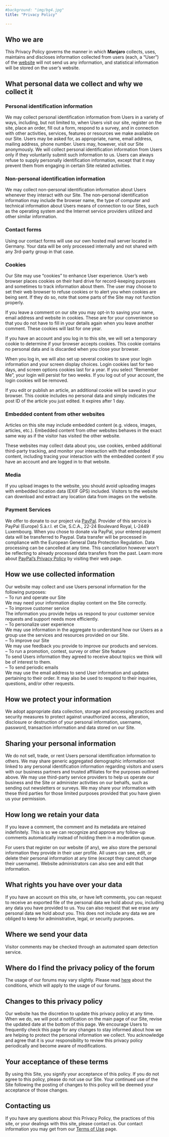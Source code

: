 ```yaml
---
#background: "img/bg4.jpg"
title: "Privacy Policy"

---
```

<h2>Who we are</h2>

<p>This Privacy Policy governs the manner in which <strong>Manjaro</strong> collects, uses, maintains and discloses information collected from users (each, a “User”) of the <a href="https://manjaro.org">website</a> will not send us any information, and statistical information will be stored on the user’s website.</p>

<h2>What personal data we collect and why we collect it</h2>

<h3>Personal identification information</h3>
<p>We may collect personal identification information from Users in a variety of ways, including, but not limited to, when Users visit our site, register on the site, place an order, fill out a form, respond to a survey, and in connection with other activities, services, features or resources we make available on our Site. Users may be asked for, as appropriate, name, email address, mailing address, phone number. Users may, however, visit our Site anonymously. We will collect personal identification information from Users only if they voluntarily submit such information to us. Users can always refuse to supply personally identification information, except that it may prevent them from engaging in certain Site related activities.</p>

<h3>Non-personal identification information</h3>
<p>We may collect non-personal identification information about Users whenever they interact with our Site. The non-personal identification information may include the browser name, the type of computer and technical information about Users means of connection to our Sites, such as the operating system and the Internet service providers utilized and other similar information.</p>

<h3>Contact forms</h3>
<p>Using our contact forms will use our own hosted mail server located in Germany. Your data will be only processed internally and not shared with any 3rd-party group in that case.</p>

<h3>Cookies</h3>
<p>Our Site may use “cookies” to enhance User experience. User’s web browser places cookies on their hard drive for record-keeping purposes and sometimes to track information about them. The user may choose to set their web browser to refuse cookies or to alert you when cookies are being sent. If they do so, note that some parts of the Site may not function properly.</p>
<p>If you leave a comment on our site you may opt-in to saving your name, email address and website in cookies. These are for your convenience so that you do not have to fill in your details again when you leave another comment. These cookies will last for one year.</p>
<p>If you have an account and you log in to this site, we will set a temporary cookie to determine if your browser accepts cookies. This cookie contains no personal data and is discarded when you close your browser.</p>
<p>When you log in, we will also set up several cookies to save your login information and your screen display choices. Login cookies last for two days, and screen options cookies last for a year. If you select &#8220;Remember Me&#8221;, your login will persist for two weeks. If you log out of your account, the login cookies will be removed.</p>
<p>If you edit or publish an article, an additional cookie will be saved in your browser. This cookie includes no personal data and simply indicates the post ID of the article you just edited. It expires after 1 day.</p>

<h3>Embedded content from other websites</h3>
<p>Articles on this site may include embedded content (e.g. videos, images, articles, etc.). Embedded content from other websites behaves in the exact same way as if the visitor has visited the other website.</p>
<p>These websites may collect data about you, use cookies, embed additional third-party tracking, and monitor your interaction with that embedded content, including tracing your interaction with the embedded content if you have an account and are logged in to that website.</p>

<h3>Media</h3>
<p>If you upload images to the website, you should avoid uploading images with embedded location data (EXIF GPS) included. Visitors to the website can download and extract any location data from images on the website.</p>

<!--<h3>Analytics</h3>
<p>This website stores some user agent data. These data are used to provide a more personalized experience and to track your whereabouts around our website in compliance with the European General Data Protection Regulation. If you decide to opt-out of any future tracking, a cookie will be set up in your browser to remember this choice for one year. As analytics tool we use <a href="https://wp-statistics.com">WP Statistics</a> with unique hashes enabled. This prevents us from storing your IP address in our database. Visit their web page to learn more about their <a href="https://wp-statistics.com/privacy-and-policy/">Privacy Policy</a>.</p>
<p>To protect this webpage we use <a href="https://www.wordfence.com/">Wordfence</a> as security plugin which uses Google Analytics. Read their <a href="https://www.wordfence.com/privacy-policy/">Privacy Policy</a> if you want to know more. For more information regarding Google’s use of cookies and collection and use of information see the <a href="https://www.google.com/policies/privacy/">Google Privacy Policy</a>. To opt out of Google Analytics, please visit the <a href="https://support.google.com/analytics/answer/181881?hl=en">Google Analytics Opt-Out Page</a> to learn about opting out and installing the appropriate browser add-on.</p>-->

<h3>Payment Services</h3>
<p>We offer to donate to our project via <a href="https://www.paypal.com">PayPal</a>. Provider of this service is PayPal (Europe) S.à.r.l. et Cie, S.C.A., 22-24 Boulevard Royal, L-2449 Luxembourg. When you chose to donate via PayPal, your entered payment data will be transferred to Paypal. Data transfer will be processed in compliance with the European General Data Protection Regulation. Data processing can be cancelled at any time. This cancellation however won&#8217;t be reflecting to already processed data transfers from the past. Learn more about <a href="https://www.paypal.com/us/webapps/mpp/ua/privacy-full">PayPal&#8217;s Privacy Policy</a> by visiting their web page.</p>

<h2>How we use collected information</h2>
<p>Our website may collect and use Users personal information for the following purposes:<br />
– To run and operate our Site<br />
We may need your information display content on the Site correctly.<br />
– To improve customer service<br />
The information you provide helps us respond to your customer service requests and support needs more efficiently.<br />
– To personalize user experience<br />
We may use information in the aggregate to understand how our Users as a group use the services and resources provided on our Site.<br />
– To improve our Site<br />
We may use feedback you provide to improve our products and services.<br />
– To run a promotion, contest, survey or other Site feature<br />
To send Users information they agreed to receive about topics we think will be of interest to them.<br />
– To send periodic emails<br />
We may use the email address to send User information and updates pertaining to their order. It may also be used to respond to their inquiries, questions, and/or other requests.</p>

<h2>How we protect your information</h2>
<p>We adopt appropriate data collection, storage and processing practices and security measures to protect against unauthorized access, alteration, disclosure or destruction of your personal information, username, password, transaction information and data stored on our Site.</p>

<h2>Sharing your personal information</h2>
<p>We do not sell, trade, or rent Users personal identification information to others. We may share generic aggregated demographic information not linked to any personal identification information regarding visitors and users with our business partners and trusted affiliates for the purposes outlined above. We may use third-party service providers to help us operate our business and the Site or administer activities on our behalfs, such as sending out newsletters or surveys. We may share your information with these third parties for those limited purposes provided that you have given us your permission.</p>

<h2>How long we retain your data</h2>
<p>If you leave a comment, the comment and its metadata are retained indefinitely. This is so we can recognize and approve any follow-up comments automatically instead of holding them in a moderation queue.</p>
<p>For users that register on our website (if any), we also store the personal information they provide in their user profile. All users can see, edit, or delete their personal information at any time (except they cannot change their username). Website administrators can also see and edit that information.</p>

<h2>What rights you have over your data</h2>
<p>If you have an account on this site, or have left comments, you can request to receive an exported file of the personal data we hold about you, including any data you have provided to us. You can also request that we erase any personal data we hold about you. This does not include any data we are obliged to keep for administrative, legal, or security purposes.</p>

<h2>Where we send your data</h2>
<p>Visitor comments may be checked through an automated spam detection service.</p>

<h2>Where do I find the privacy policy of the forum</h2>
<p>The usage of our forums may vary slightly. Please read <a href="https://forum.manjaro.org/privacy">here</a> about the conditions, which will apply to the usage of our forums.</p>

<h2>Changes to this privacy policy</h2>
<p>Our website has the discretion to update this privacy policy at any time. When we do, we will post a notification on the main page of our Site, revise the updated date at the bottom of this page. We encourage Users to frequently check this page for any changes to stay informed about how we are helping to protect the personal information we collect. You acknowledge and agree that it is your responsibility to review this privacy policy periodically and become aware of modifications.</p>

<h2>Your acceptance of these terms</h2>
<p>By using this Site, you signify your acceptance of this policy. If you do not agree to this policy, please do not use our Site. Your continued use of the Site following the posting of changes to this policy will be deemed your acceptance of those changes.</p>

<h2>Contacting us</h2>
<p>If you have any questions about this Privacy Policy, the practices of this site, or your dealings with this site, please contact us. Our contact information you may get from our <a href="/terms-of-use/">Terms of Use</a> page.</p>
